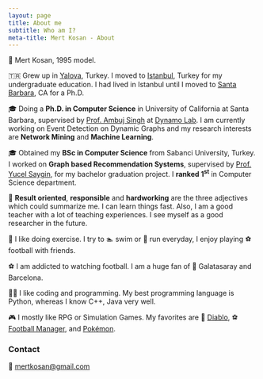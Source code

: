 ```yaml
---
layout: page
title: About me
subtitle: Who am I?
meta-title: Mert Kosan - About
---
```


👨 Mert Kosan, 1995 model.

🇹🇷 Grew up in [Yalova](https://www.google.com/maps/place/Yalova,+Yalova+Merkez%2FYalova,+Turkey/@40.6539192,29.2793442,16.5z/data=!4m5!3m4!1s0x14cafacc286b4cb1:0xb60ab599f8c5d1d0!8m2!3d40.654895!4d29.284186), Turkey. I moved to [Istanbul](https://www.google.com/maps/place/%C4%B0stanbul,+Turkey/@41.0052363,28.8717536,11z/data=!3m1!4b1!4m5!3m4!1s0x14caa7040068086b:0xe1ccfe98bc01b0d0!8m2!3d41.0082376!4d28.9783589), Turkey for my undergraduate education. I had lived in Istanbul until I moved to [Santa Barbara](https://www.google.com/maps/place/Santa+Barbara,+CA/@34.398582,-119.7849608,13z/data=!3m1!4b1!4m5!3m4!1s0x80e914c76f2d83d5:0xc8d13a64d7ba7648!8m2!3d34.4208305!4d-119.6981901), CA for a Ph.D.

🎓 Doing a **Ph.D. in Computer Science** in University of California at Santa Barbara, supervised by [Prof. Ambuj Singh](https://sites.cs.ucsb.edu/~ambuj/) at [Dynamo Lab](https://dynamo.cs.ucsb.edu/). I am currently working on Event Detection on Dynamic Graphs and my research interests are **Network Mining** and **Machine Learning**.

🎓 Obtained my **BSc in Computer Science** from Sabanci University, Turkey. I worked on **Graph based Recommendation Systems**, supervised by [Prof. Yucel Saygin](http://people.sabanciuniv.edu/ysaygin/), for my bachelor graduation project. I **ranked 1<sup>st</sup>** in Computer Science department.

🧠 **Result oriented**, **responsible** and **hardworking** are the three adjectives which could summarize me. I can learn things fast. Also, I am a good teacher with a lot of teaching experiences. I see myself as a good researcher in the future.

💪 I like doing exercise. I try to 🏊 swim or 🏃 run everyday, I enjoy playing ⚽ football with friends.

⚽ I am addicted to watching football. I am a huge fan of 🦁 Galatasaray and Barcelona.

👨‍💻 I like coding and programming. My best programming language is Python, whereas I know C++, Java very well.

🎮 I mostly like RPG or Simulation Games. My favorites are 👹 [Diablo](https://us.diablo3.com/en/), ⚽ [Football Manager](https://www.footballmanager.com/), and [Pokémon](https://www.pokemon.com/us/).

### Contact

📧 mertkosan@gmail.com

